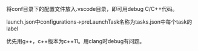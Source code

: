 将conf目录下的配置文件放入.vscode目录，即可用debug C/C++代码。

launch.json中configurations->preLaunchTask名称为tasks.json中每个task的label

优先用g++，c++版本为c++11。用clang时debug有问题。
